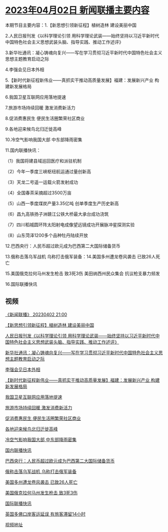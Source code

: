 # [2023年04月02日 新闻联播主要内容](https://tv.cctv.com/lm/xwlb/day/20230402.shtml)

本期节目主要内容：1.【新思想引领新征程】植树造林 建设美丽中国

2.人民日报刊发《以科学理论引领 用科学理论武装——始终坚持以习近平新时代中国特色社会主义思想武装头脑、指导实践、推动工作述评》

3.新华社通讯：凝心铸魂向复兴——写在学习贯彻习近平新时代中国特色社会主义思想主题教育启动之际

4.李强会见日本外相

5.【新时代新征程新伟业——真抓实干推动高质量发展】福建：发展新兴产业 构建新发展格局

6.我国卫星互联网应用落地提速

7.旅游市场持续回暖 激发消费新活力

8.促消费惠民生 便民生活圈繁荣社区商业

9.各地迎来候鸟北归迁徙高峰

10.冷空气影响我国大部 中东部降雨密集

11.国内联播快讯：

（1）我国将建县域巡回医疗和派驻机制

（2）今年一季度三峡枢纽航运通过量创新高

（3）天龙二号遥一运载火箭发射成功

（4）全国春茶采摘超过3500万亩

（5）山西一季度煤炭产量3.35亿吨 创单季度生产历史新高

（6）昌九高铁扬子洲赣江公铁大桥最大承台成功浇筑

（7）四川稻城圆环阵太阳射电成像望远镜成功开展脉冲星探测实验

（8）山东菏泽1200多个品种牡丹陆续开放

12.巴西央行：人民币超过欧元成为巴西第二大国际储备货币

13.俄称击落乌军战机 乌称打击俄军装备：14.美国多州遭龙卷风袭击 已致26人死亡

15.美国俄克拉何马州发生枪击 致3死3伤 美田纳西州民众集会 抗议枪支暴力频发

16.国际联播快讯

## 视频

[《新闻联播》 20230402 21:00](https://tv.cctv.com/2023/04/02/VIDEAQxncDQn7efUhtGbOeTc230402.shtml)

[【新思想引领新征程】植树造林 建设美丽中国](https://tv.cctv.com/2023/04/02/VIDEp1Lhl1lfuRjKSk1Gfkp5230402.shtml)

[人民日报刊发《以科学理论引领 用科学理论武装——始终坚持以习近平新时代中国特色社会主义思想武装头脑、指导实践、推动工作述评》](https://tv.cctv.com/2023/04/02/VIDEpjhHt0TuyeIiakBqMcgF230402.shtml)

[新华社通讯：凝心铸魂向复兴——写在学习贯彻习近平新时代中国特色社会主义思想主题教育启动之际](https://tv.cctv.com/2023/04/02/VIDEObQZVXlujJDeUAbvkzre230402.shtml)

[李强会见日本外相](https://tv.cctv.com/2023/04/02/VIDEXRBgwga3vkhRIMxkYOGI230402.shtml)

[【新时代新征程新伟业——真抓实干推动高质量发展】福建：发展新兴产业 构建新发展格局](https://tv.cctv.com/2023/04/02/VIDEeLghgkniby7BQ81z4i0s230402.shtml)

[我国卫星互联网应用落地提速](https://tv.cctv.com/2023/04/02/VIDEA2EWXdaB6RTE6hJEsHiB230402.shtml)

[旅游市场持续回暖 激发消费新活力](https://tv.cctv.com/2023/04/02/VIDEz9C1Wr64GA3MYYUgLfYL230402.shtml)

[促消费惠民生 便民生活圈繁荣社区商业](https://tv.cctv.com/2023/04/02/VIDEXebqp1Un5mWKSrAHWZNx230402.shtml)

[各地迎来候鸟北归迁徙高峰](https://tv.cctv.com/2023/04/02/VIDEr24Ivc9M97RnKJxd6DAx230402.shtml)

[冷空气影响我国大部 中东部降雨密集](https://tv.cctv.com/2023/04/02/VIDE5Phq6i9hiyUeMJ4mCzZv230402.shtml)

[国内联播快讯](https://tv.cctv.com/2023/04/02/VIDEaMpiLotLkDQWLFVFiRsq230402.shtml)

[巴西央行：人民币超过欧元成为巴西第二大国际储备货币](https://tv.cctv.com/2023/04/02/VIDEWvlXwQrMb9SXEozjx2W5230402.shtml)

[俄称击落乌军战机 乌称打击俄军装备](https://tv.cctv.com/2023/04/02/VIDEVByDeXCBhzm1HIpxLaNA230402.shtml)

[美国多州遭龙卷风袭击 已致26人死亡](https://tv.cctv.com/2023/04/02/VIDE2lVb4uA1OQSzAYCX3xwo230402.shtml)

[美国俄克拉何马州发生枪击 致3死3伤](https://tv.cctv.com/2023/04/02/VIDE4R1aGySfgFLdiZmHMnNY230402.shtml)

[国际联播快讯](https://tv.cctv.com/2023/04/02/VIDEe4XcNlQi5oHfWK54q1Pb230402.shtml)

[英国多佛口岸客运延误 有旅客滞留14小时](https://tv.cctv.com/2023/04/02/VIDEBcfu3AljbvYxtsNUOha0230402.shtml)

[视频地址](https://tv.cctv.com/lm/xwlb/day/20230402.shtml) 

